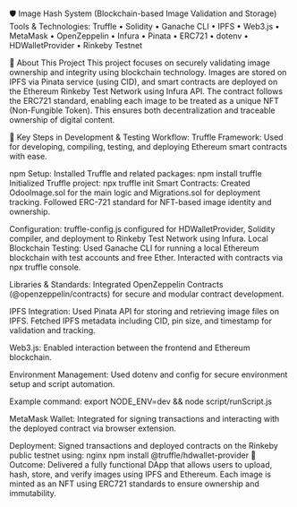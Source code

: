 🛡️ Image Hash System (Blockchain-based Image Validation and Storage)
Tools & Technologies:
Truffle • Solidity • Ganache CLI • IPFS • Web3.js • MetaMask • OpenZeppelin • Infura • Pinata • ERC721 • dotenv • HDWalletProvider • Rinkeby Testnet

📖 About This Project
This project focuses on securely validating image ownership and integrity using blockchain technology. Images are stored on IPFS via Pinata service (using CID), and smart contracts are deployed on the Ethereum Rinkeby Test Network using Infura API. The contract follows the ERC721 standard, enabling each image to be treated as a unique NFT (Non-Fungible Token). This ensures both decentralization and traceable ownership of digital content.

🔧 Key Steps in Development & Testing Workflow:
Truffle Framework: Used for developing, compiling, testing, and deploying Ethereum smart contracts with ease.

npm Setup:
Installed Truffle and related packages: npm install truffle
Initialized Truffle project: npx truffle init
Smart Contracts:
Created OdooImage.sol for the main logic and Migrations.sol for deployment tracking.
Followed ERC-721 standard for NFT-based image identity and ownership.

Configuration:
truffle-config.js configured for HDWalletProvider, Solidity compiler, and deployment to Rinkeby Test Network using Infura.
Local Blockchain Testing:
Used Ganache CLI for running a local Ethereum blockchain with test accounts and free Ether.
Interacted with contracts via npx truffle console.

Libraries & Standards:
Integrated OpenZeppelin Contracts (@openzeppelin/contracts) for secure and modular contract development.

IPFS Integration:
Used Pinata API for storing and retrieving image files on IPFS.
Fetched IPFS metadata including CID, pin size, and timestamp for validation and tracking.

Web3.js:
Enabled interaction between the frontend and Ethereum blockchain.

Environment Management:
Used dotenv and config for secure environment setup and script automation.

Example command: export NODE_ENV=dev && node script/runScript.js

MetaMask Wallet:
Integrated for signing transactions and interacting with the deployed contract via browser extension.

Deployment:
Signed transactions and deployed contracts on the Rinkeby public testnet using:
nginx
npm install @truffle/hdwallet-provider
🔗 Outcome: Delivered a fully functional DApp that allows users to upload, hash, store, and verify images using IPFS and Ethereum. Each image is minted as an NFT using ERC721 standards to ensure ownership and immutability.
